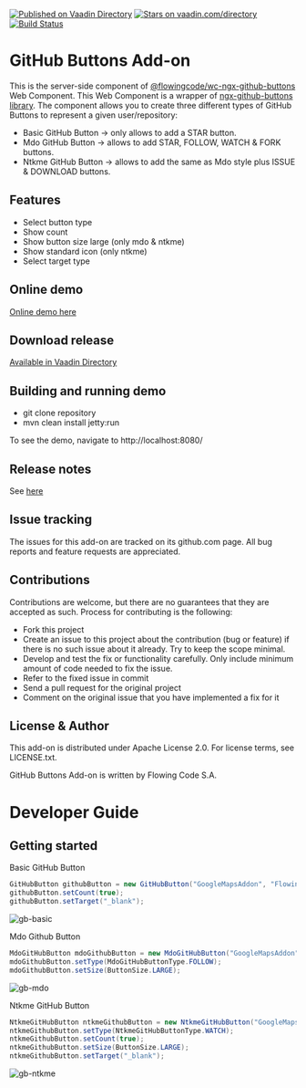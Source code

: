 [![Published on Vaadin Directory](https://img.shields.io/badge/Vaadin%20Directory-published-00b4f0.svg)](https://vaadin.com/directory/component/github-buttons-add-on)
[![Stars on vaadin.com/directory](https://img.shields.io/vaadin-directory/star/github-buttons-add-on.svg)](https://vaadin.com/directory/component/github-buttons-add-on)
[![Build Status](https://jenkins.flowingcode.com/job/GithubButtons-addon/badge/icon)](https://jenkins.flowingcode.com/job/GithubButtons-addon)

# GitHub Buttons Add-on

This is the server-side component of [@flowingcode/wc-ngx-github-buttons](https://github.com/FlowingCode/wc-ngx-github-buttons) Web Component. This Web Component is a wrapper of [ngx-github-buttons library](https://github.com/scttcper/ngx-github-buttons).
The component allows you to create three different types of GitHub Buttons to represent a given user/repository:

- Basic GitHub Button -> only allows to add a STAR button.
- Mdo GitHub Button -> allows to add STAR, FOLLOW, WATCH & FORK buttons.
- Ntkme GitHub Button -> allows to add the same as Mdo style plus ISSUE & DOWNLOAD buttons.

## Features

* Select button type
* Show count
* Show button size large (only mdo & ntkme)
* Show standard icon (only ntkme)
* Select target type

## Online demo

[Online demo here](http://addonsv23.flowingcode.com/githubbuttons)

## Download release

[Available in Vaadin Directory](https://vaadin.com/directory/component/github-buttons-add-on)

## Building and running demo

- git clone repository
- mvn clean install jetty:run

To see the demo, navigate to http://localhost:8080/

## Release notes

See [here](https://github.com/FlowingCode/GitHubButtons/releases)

## Issue tracking

The issues for this add-on are tracked on its github.com page. All bug reports and feature requests are appreciated. 

## Contributions

Contributions are welcome, but there are no guarantees that they are accepted as such. Process for contributing is the following:

- Fork this project
- Create an issue to this project about the contribution (bug or feature) if there is no such issue about it already. Try to keep the scope minimal.
- Develop and test the fix or functionality carefully. Only include minimum amount of code needed to fix the issue.
- Refer to the fixed issue in commit
- Send a pull request for the original project
- Comment on the original issue that you have implemented a fix for it

## License & Author

This add-on is distributed under Apache License 2.0. For license terms, see LICENSE.txt.

GitHub Buttons Add-on is written by Flowing Code S.A.

# Developer Guide

## Getting started

Basic GitHub Button 
```java
GitHubButton githubButton = new GitHubButton("GoogleMapsAddon", "FlowingCode");
githubButton.setCount(true);
githubButton.setTarget("_blank");
```
![gb-basic](https://user-images.githubusercontent.com/30666649/173442893-f53e5de9-60e5-45bc-aeac-92a6b873b6bc.png)

Mdo Github Button
```java
MdoGitHubButton mdoGithubButton = new MdoGitHubButton("GoogleMapsAddon", "FlowingCode");
mdoGithubButton.setType(MdoGitHubButtonType.FOLLOW);
mdoGithubButton.setSize(ButtonSize.LARGE);      
```
![gb-mdo](https://user-images.githubusercontent.com/30666649/173442928-ee2eed28-e42a-4185-961c-8d7381a72e89.png)

Ntkme GitHub Button
```java
NtkmeGitHubButton ntkmeGithubButton = new NtkmeGitHubButton("GoogleMapsAddon", "FlowingCode");
ntkmeGithubButton.setType(NtkmeGitHubButtonType.WATCH);
ntkmeGithubButton.setCount(true);
ntkmeGithubButton.setSize(ButtonSize.LARGE);
ntkmeGithubButton.setTarget("_blank");
```
![gb-ntkme](https://user-images.githubusercontent.com/30666649/173442968-a7bb507c-c25d-45ab-85ba-df11104fc0b3.png)
